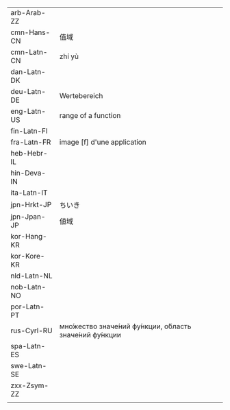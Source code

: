| | | |
|-|-|-|
| arb-Arab-ZZ |  |  |
| cmn-Hans-CN | 值域 |  |
| cmn-Latn-CN | zhí yù |  |
| dan-Latn-DK |  |  |
| deu-Latn-DE | Wertebereich |  |
| eng-Latn-US | range of a function |  |
| fin-Latn-FI |  |  |
| fra-Latn-FR | image [f] d'une application |  |
| heb-Hebr-IL |  |  |
| hin-Deva-IN |  |  |
| ita-Latn-IT |  |  |
| jpn-Hrkt-JP | ちいき |  |
| jpn-Jpan-JP | 値域 |  |
| kor-Hang-KR |  |  |
| kor-Kore-KR |  |  |
| nld-Latn-NL |  |  |
| nob-Latn-NO |  |  |
| por-Latn-PT |  |  |
| rus-Cyrl-RU | мно́жество значе́ний фу́нкции, о́бласть значе́ний фу́нкции |  |
| spa-Latn-ES |  |  |
| swe-Latn-SE |  |  |
| zxx-Zsym-ZZ |  |  |
|  |  |  |
